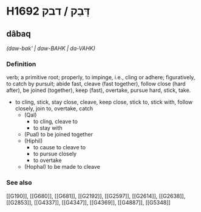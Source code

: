 # H1692 דָּבַק / דבק

## dâbaq

_(daw-bak' | daw-BAHK | da-VAHK)_

### Definition

verb; a primitive root; properly, to impinge, i.e., cling or adhere; figuratively, to catch by pursuit; abide fast, cleave (fast together), follow close (hard after), be joined (together), keep (fast), overtake, pursue hard, stick, take.

- to cling, stick, stay close, cleave, keep close, stick to, stick with, follow closely, join to, overtake, catch
    - (Qal)
        - to cling, cleave to
        - to stay with
    - (Pual) to be joined together
    - (Hiphil)
        - to cause to cleave to
        - to pursue closely
        - to overtake
    - (Hophal) to be made to cleave
### See also

[[G190]], [[G680]], [[G681]], [[G2192]], [[G2597]], [[G2614]], [[G2638]], [[G2853]], [[G4337]], [[G4347]], [[G4369]], [[G4887]], [[G5348]]

